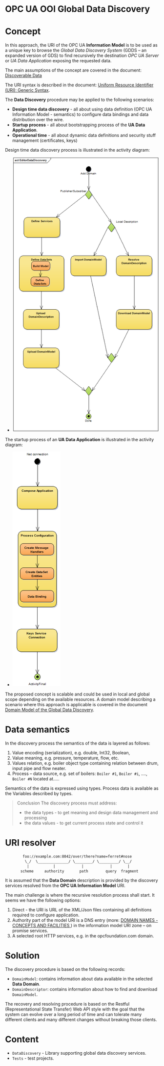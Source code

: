 # OPC UA OOI Global Data Discovery

# Concept

In this approach, the URI of the OPC UA **Information Model** is to be used as a unique key to browse the *Global Data Discovery System* (GDDS – an expanded version of GDS) to find recursively the destination *OPC UA Server* or *UA Data Application* exposing the requested data.

The main assumptions of the concept are covered in the document:
[Discoverable Data](https://github.com/mpostol/OPC-UA-OOI/blob/88943207bd375c12785578ecccf60b564963e6e3/SemanticDataSolution/README.MD#discoverable-data)

The URI syntax is described in the document: [Uniform Resource Identifier (URI): Generic Syntax](http://tools.ietf.org/html/rfc3986).

The **Data Discovery** procedure may be applied to the following scenarios:

* **Design time data discovery** - all about using data definition (OPC UA Information Model - semantics) to configure data bindings and data distribution over the wire.
* **Startup process** - all about bootstrapping process of the **UA Data Application**.
* **Operational time** - all about dynamic data definitions and security stuff management (certificates, keys)

Design time data discovery process is illustrated in the activity diagram:

* ![Design Time Activities](../CommonResources/Media/DataDiscovery.Design%20Time%20Activities.png)

The startup process of an **UA Data Application** is illustrated in the activity diagram:
* ![StartupActivityDiagram](../CommonResources/Media/DataDiscovery.StartupActivityDiagram.png)

The proposed concept is scalable and could be used in local and global scope depending on the available resources. A domain model describing a scenario where this approach is applicable is covered in the document [Domain Model of the Global Data Discovery](./DomainModel.md).

# Data semantics

In the discovery process the semantics of the data is layered as follows:
1. Value encoding (serialization), e.g. double, Int32, Boolean,
2. Value meaning, e.g. pressure, temperature, flow, etc.
3. Values relation, e.g. boiler object type containing relation between drum, input pipe and flow neater.
4. Process – data source, e.g. set of boilers: `Boiler #1`, `Boiler #i`, ...., `Boiler #N` located at…..

Semantics of the data is expressed using types. Process data is available as the Variables described by types.

> Conclusion
> The discovery process must address:
> * the data types - to get meaning and design data management and processing
> * the data values - to get current process state and control it

# URI resolver

```
        foo://example.com:8042/over/there?name=ferret#nose
         \_/  \______________/ \________/ \_________/ \__/
          |           |            |            |       |
       scheme     authority       path        query  fragment
```
It is assumed that the **Data Domain** description is provided by the discovery services resolved from the **OPC UA Information Model** URI.

The main challenge is where the recursive resolution process shall start. It seems we have the following options:

1. Direct - the URI is URL of the XML/Json files containing all definitions required to configure application.
2. Authority part of the model URI is a DNS entry (more: [DOMAIN NAMES - CONCEPTS AND FACILITIES
](https://tools.ietf.org/html/rfc1034) )  in the information model URI zone – on promise services.  
3. A selected root HTTP services, e.g. in the opcfoundation.com domain.

# Solution

The discovery procedure is based on the following records:

* `DomainModel`: contains information about data available in the selected **Data Domain**.
* `DomainDescriptor`: contains information about how to find and download `DomainModel`.

The recovery and resolving procedure is based on the Restful (Representational State Transfer) Web API style with the goal that the system can evolve over a long period of time and can tolerate many different clients and many different changes without breaking those clients.

# Content

* `DataDiscovery` - Library supporting global data discovery services.
* `Tests` - test projects.
